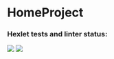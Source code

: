 # HomeProject
### Hexlet tests and linter status:
<a href="https://codeclimate.com/github/smolyAS/HomeProject/maintainability"><img src="https://api.codeclimate.com/v1/badges/17ad4ce4ff7284bfd8a7/maintainability" /></a>
<a href="https://codeclimate.com/github/smolyAS/HomeProject/test_coverage"><img src="https://api.codeclimate.com/v1/badges/17ad4ce4ff7284bfd8a7/test_coverage" /></a>
